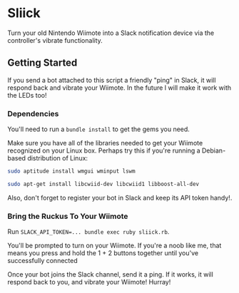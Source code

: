 # Sliick

Turn your old Nintendo Wiimote into a Slack notification device via the controller's vibrate functionality.

## Getting Started

If you send a bot attached to this script a friendly "ping" in Slack, it will respond back and vibrate your Wiimote. In the future I will make it work with the LEDs too!

### Dependencies

You'll need to run a `bundle install` to get the gems you need.

Make sure you have all of the libraries needed to get your Wiimote recognized on your Linux box. Perhaps try this if you're running a Debian-based distribution of Linux:

```bash
sudo aptitude install wmgui wminput lswm

sudo apt-get install libcwiid-dev libcwiid1 libboost-all-dev
```

Also, don't forget to register your bot in Slack and keep its API token handy!.

### Bring the Ruckus To Your Wiimote

Run `SLACK_API_TOKEN=... bundle exec ruby sliick.rb`.

You'll be prompted to turn on your Wiimote. If you're a noob like me, that means you press and hold the 1 + 2 buttons together until you've successfully connected

Once your bot joins the Slack channel, send it a ping. If it works, it will respond back to you, and vibrate your Wiimote! Hurray!